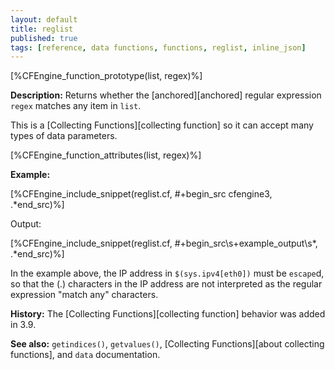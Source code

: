 ```yaml
---
layout: default
title: reglist
published: true
tags: [reference, data functions, functions, reglist, inline_json]
---
```


[%CFEngine_function_prototype(list, regex)%]

**Description:** Returns whether the [anchored][anchored] regular expression 
`regex` matches any item in `list`.

This is a [Collecting Functions][collecting function] so it can accept many types of data parameters.

[%CFEngine_function_attributes(list, regex)%]

**Example:**

[%CFEngine_include_snippet(reglist.cf, #\+begin_src cfengine3, .*end_src)%]

Output:

[%CFEngine_include_snippet(reglist.cf, #\+begin_src\s+example_output\s*, .*end_src)%]

In the example above, the IP address in `$(sys.ipv4[eth0])` must be `escape`d, 
so that the (.) characters in the IP address are not interpreted as the 
regular expression "match any" characters.

**History:** The [Collecting Functions][collecting function] behavior was added in 3.9.

**See also:** `getindices()`, `getvalues()`, [Collecting Functions][about collecting functions], and `data` documentation.
